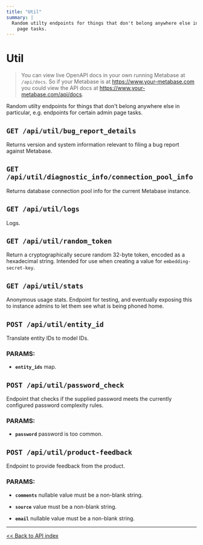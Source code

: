 ```yaml
---
title: "Util"
summary: |
  Random utilty endpoints for things that don't belong anywhere else in particular, e.g. endpoints for certain admin
    page tasks.
---
```


# Util

> You can view live OpenAPI docs in your own running Metabase at `/api/docs`.
   So if your Metabase is at https://www.your-metabase.com you could view
   the API docs at https://www.your-metabase.com/api/docs.

Random utilty endpoints for things that don't belong anywhere else in particular, e.g. endpoints for certain admin
  page tasks.

## `GET /api/util/bug_report_details`

Returns version and system information relevant to filing a bug report against Metabase.

## `GET /api/util/diagnostic_info/connection_pool_info`

Returns database connection pool info for the current Metabase instance.

## `GET /api/util/logs`

Logs.

## `GET /api/util/random_token`

Return a cryptographically secure random 32-byte token, encoded as a hexadecimal string.
   Intended for use when creating a value for `embedding-secret-key`.

## `GET /api/util/stats`

Anonymous usage stats. Endpoint for testing, and eventually exposing this to instance admins to let them see
  what is being phoned home.

## `POST /api/util/entity_id`

Translate entity IDs to model IDs.

### PARAMS:

-  **`entity_ids`** map.

## `POST /api/util/password_check`

Endpoint that checks if the supplied password meets the currently configured password complexity rules.

### PARAMS:

-  **`password`** password is too common.

## `POST /api/util/product-feedback`

Endpoint to provide feedback from the product.

### PARAMS:

-  **`comments`** nullable value must be a non-blank string.

-  **`source`** value must be a non-blank string.

-  **`email`** nullable value must be a non-blank string.

---

[<< Back to API index](../api-documentation.md)